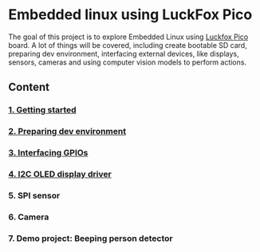 # Embedded linux using LuckFox Pico

The goal of this project is to explore Embedded Linux using [Luckfox Pico](https://www.luckfox.com/Luckfox-Pico/EN-Luckfox-Pico) board.
A lot of things will be covered, including create bootable SD card, preparing dev environment, interfacing external devices, like displays, sensors, cameras and using computer vision models to perform actions.

## Content

### [1. Getting started](01_GetStarted.md)

### [2. Preparing dev environment](02_DevEnv.md)

### [3. Interfacing GPIOs](03_GPIO.md)

### [4. I2C OLED display driver](04_I2cOledDriver.md)

### 5. SPI sensor

### 6. Camera

### 7. Demo project: Beeping person detector
